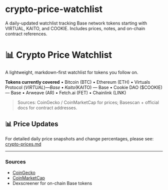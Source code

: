 # crypto-price-watchlist
A daily-updated watchlist tracking Base network tokens starting with VIRTUAL, KAITO, and COOKIE. Includes prices, notes, and on-chain contract references.
# 📊 Crypto Price Watchlist 

A lightweight, markdown-first watchlist for tokens you follow on. 

**Tokens currently covered**
• Bitcoin (BTC)
• Ethereum (ETH)
• Virtuals Protocol ($VIRTUAL) — Base
• Kaito ($KAITO) — Base
• Cookie DAO ($COOKIE) — Base
• Arweave (AR)
• Fetch.ai (FET)
• Chainlink (LINK)
> Sources: CoinGecko / CoinMarketCap for prices; Basescan + official docs for contract addresses.


## 📊 Price Updates
For detailed daily price snapshots and change percentages, please see:  
[crypto-prices.md](./crypto-prices.md)

---

### Sources
- [CoinGecko](https://www.coingecko.com)
- [CoinMarketCap](https://coinmarketcap.com)
- Dexscreener for on-chain Base tokens
